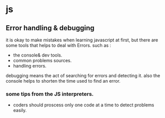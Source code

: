  # js
 ## Error handling & debugging
  
  
   it is okay to make mistakes when learning javascript at first, but there are some tools that helps to deal with Errors. such as :
   - the console& dev tools.
   - common problems sources.
   - handling errors.


debugging means the act of searching for errors and detecting it. also the console helps to shorten the time used to find an error.



### some tips from the JS interpreters.

 - coders should proscess only one code at a time to detect problems easily.
